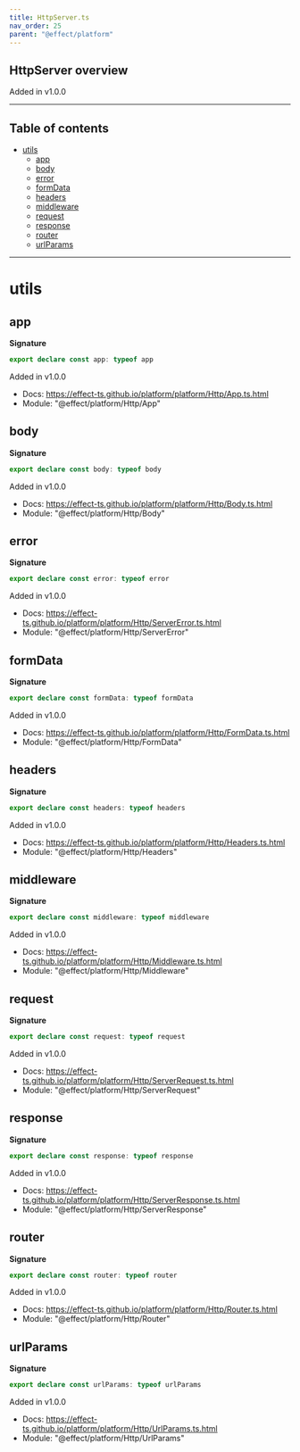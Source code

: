 ```yaml
---
title: HttpServer.ts
nav_order: 25
parent: "@effect/platform"
---
```


## HttpServer overview

Added in v1.0.0

---

<h2 class="text-delta">Table of contents</h2>

- [utils](#utils)
  - [app](#app)
  - [body](#body)
  - [error](#error)
  - [formData](#formdata)
  - [headers](#headers)
  - [middleware](#middleware)
  - [request](#request)
  - [response](#response)
  - [router](#router)
  - [urlParams](#urlparams)

---

# utils

## app

**Signature**

```ts
export declare const app: typeof app
```

Added in v1.0.0

- Docs: https://effect-ts.github.io/platform/platform/Http/App.ts.html
- Module: "@effect/platform/Http/App"

## body

**Signature**

```ts
export declare const body: typeof body
```

Added in v1.0.0

- Docs: https://effect-ts.github.io/platform/platform/Http/Body.ts.html
- Module: "@effect/platform/Http/Body"

## error

**Signature**

```ts
export declare const error: typeof error
```

Added in v1.0.0

- Docs: https://effect-ts.github.io/platform/platform/Http/ServerError.ts.html
- Module: "@effect/platform/Http/ServerError"

## formData

**Signature**

```ts
export declare const formData: typeof formData
```

Added in v1.0.0

- Docs: https://effect-ts.github.io/platform/platform/Http/FormData.ts.html
- Module: "@effect/platform/Http/FormData"

## headers

**Signature**

```ts
export declare const headers: typeof headers
```

Added in v1.0.0

- Docs: https://effect-ts.github.io/platform/platform/Http/Headers.ts.html
- Module: "@effect/platform/Http/Headers"

## middleware

**Signature**

```ts
export declare const middleware: typeof middleware
```

Added in v1.0.0

- Docs: https://effect-ts.github.io/platform/platform/Http/Middleware.ts.html
- Module: "@effect/platform/Http/Middleware"

## request

**Signature**

```ts
export declare const request: typeof request
```

Added in v1.0.0

- Docs: https://effect-ts.github.io/platform/platform/Http/ServerRequest.ts.html
- Module: "@effect/platform/Http/ServerRequest"

## response

**Signature**

```ts
export declare const response: typeof response
```

Added in v1.0.0

- Docs: https://effect-ts.github.io/platform/platform/Http/ServerResponse.ts.html
- Module: "@effect/platform/Http/ServerResponse"

## router

**Signature**

```ts
export declare const router: typeof router
```

Added in v1.0.0

- Docs: https://effect-ts.github.io/platform/platform/Http/Router.ts.html
- Module: "@effect/platform/Http/Router"

## urlParams

**Signature**

```ts
export declare const urlParams: typeof urlParams
```

Added in v1.0.0

- Docs: https://effect-ts.github.io/platform/platform/Http/UrlParams.ts.html
- Module: "@effect/platform/Http/UrlParams"
